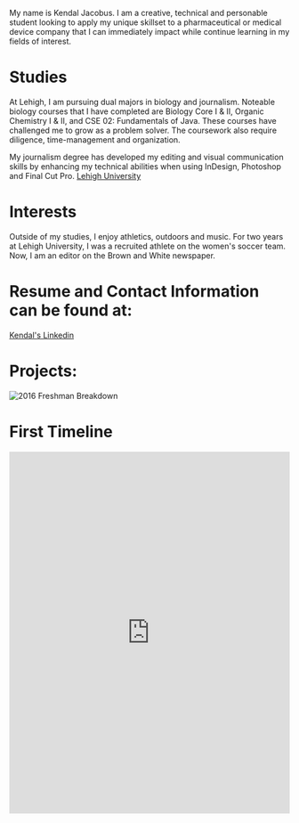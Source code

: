  My name is Kendal Jacobus. I am a creative, technical and personable student looking to apply my unique skillset to a pharmaceutical or medical device company that I can immediately impact while continue learning in my fields of interest.
 
# Studies #
At Lehigh, I am pursuing dual majors in biology and journalism. 
Noteable biology courses that I have completed are Biology Core I & II, Organic Chemistry I & II, and CSE 02: Fundamentals of Java.  These courses have challenged me to grow as a problem solver.  The coursework also require diligence, time-management and organization.

My journalism degree has developed my editing and visual communication skills by enhancing my technical abilities when using InDesign, Photoshop and Final Cut Pro. 
[Lehigh University](http://www1.lehigh.edu/)

# Interests #
Outside of my studies, I enjoy athletics, outdoors and music. For two years at Lehigh University, I was a recruited athlete on the women's soccer team. Now, I am an editor on the Brown and White newspaper.

# Resume and Contact Information can be found at: #
[Kendal's Linkedin](http://www.linkedin.com/in/kendaljacobus)

# Projects: #
![2016 Freshman Breakdown](https://github.com/kendaljacobus/kendaljacobus.github.io/blob/master/freshman%20breakdown.png?raw=true)
 
# First Timeline #
<iframe src='https://cdn.knightlab.com/libs/timeline3/latest/embed/index.html?source=1vm3KO9Dn_kjW2eJ10dsqRqxPfLsNJ_cDgzzWykbU0l0&font=Default&lang=en&initial_zoom=2&height=650' width='100%' height='650' webkitallowfullscreen mozallowfullscreen allowfullscreen frameborder='0'></iframe>
